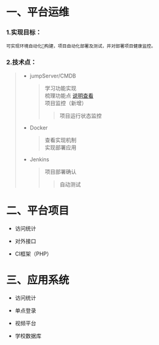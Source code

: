 # 一、平台运维

### 1.实现目标：

```
可实现环境自动化构建，项目自动化部署及测试，并对部署项目健康监控。
```

### 2.技术点：

> * jumpServer/CMDB
>
>   > 学习功能实现  
>   > 梳理功能点 [说明查看](README.md)   
>   > 项目监控（新增）
>   >
>   > > 项目运行状态监控
>
> * Docker
>
>   > 查看实现机制  
>   > 实现部署应用
>
> * Jenkins
>
>   > 项目部署确认
>   >
>   > > 自动测试

# 二、平台项目

* 访问统计

* 对外接口

* CI框架（PHP）

# 三、应用系统

* 访问统计

* 单点登录

* 视频平台

* 学校数据库




